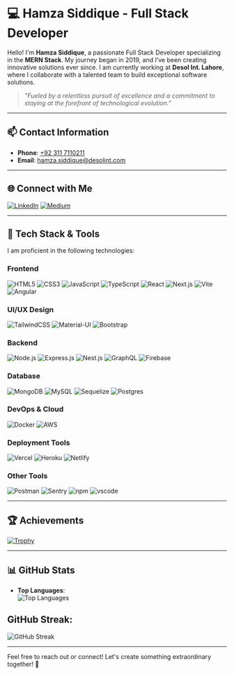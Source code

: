 # 💻 **Hamza Siddique** - Full Stack Developer

Hello! I'm **Hamza Siddique**, a passionate Full Stack Developer specializing in the **MERN Stack**. My journey began in 2019, and I’ve been creating innovative solutions ever since. I am currently working at **Desol Int. Lahore**, where I collaborate with a talented team to build exceptional software solutions.  

> *"Fueled by a relentless pursuit of excellence and a commitment to staying at the forefront of technological evolution."*

---

## 📫 **Contact Information**  

- **Phone**: [+92 311 7110211](tel:+923117110211)  
- **Email**: [hamza.siddique@desolint.com](mailto:hamza.siddique@desolint.com)  

---

## 🌐 **Connect with Me**  

[![LinkedIn](https://img.icons8.com/color/48/000000/linkedin.png)](https://www.linkedin.com/in/hamza--siddique/) [![Medium](https://img.icons8.com/?id=XVNvUWCvvlD9&format=png&color=ffffff)](https://medium.com/@hamza7681)

---

## 🚀 **Tech Stack & Tools**  

I am proficient in the following technologies:

### **Frontend**  
![HTML5](https://skillicons.dev/icons?i=html) ![CSS3](https://skillicons.dev/icons?i=css) ![JavaScript](https://skillicons.dev/icons?i=javascript) ![TypeScript](https://skillicons.dev/icons?i=ts) ![React](https://skillicons.dev/icons?i=react) ![Next.js](https://skillicons.dev/icons?i=nextjs) ![Vite](https://skillicons.dev/icons?i=vite) ![Angular](https://skillicons.dev/icons?i=angular)  

### **UI/UX Design**  
![TailwindCSS](https://skillicons.dev/icons?i=tailwind) ![Material-UI](https://skillicons.dev/icons?i=materialui) ![Bootstrap](https://skillicons.dev/icons?i=bootstrap)  

### **Backend**  
![Node.js](https://skillicons.dev/icons?i=nodejs) ![Express.js](https://skillicons.dev/icons?i=express) ![Nest.js](https://skillicons.dev/icons?i=nestjs) ![GraphQL](https://skillicons.dev/icons?i=graphql) ![Firebase](https://skillicons.dev/icons?i=firebase)

### **Database**  
![MongoDB](https://skillicons.dev/icons?i=mongodb) ![MySQL](https://skillicons.dev/icons?i=mysql) ![Sequelize](https://skillicons.dev/icons?i=sequelize) ![Postgres](https://skillicons.dev/icons?i=postgres) 

### **DevOps & Cloud**  
![Docker](https://skillicons.dev/icons?i=docker) ![AWS](https://skillicons.dev/icons?i=aws)  

### **Deployment Tools**  
![Vercel](https://skillicons.dev/icons?i=vercel) ![Heroku](https://skillicons.dev/icons?i=heroku) ![Netlify](https://skillicons.dev/icons?i=netlify)

### **Other Tools**  
![Postman](https://skillicons.dev/icons?i=postman) ![Sentry](https://skillicons.dev/icons?i=sentry) ![npm](https://skillicons.dev/icons?i=npm) ![vscode](https://skillicons.dev/icons?i=vscode)

---

## 🏆 **Achievements**  

[![Trophy](https://github-profile-trophy.vercel.app/?username=hamza7681&theme=gruvbox&column=7&margin-w=15&margin-h=15)](https://github.com/ryo-ma/github-profile-trophy)

---

## 📊 **GitHub Stats**  

- **Top Languages**:  
![Top Languages](https://github-readme-stats.vercel.app/api/top-langs/?username=kabeer-dev&layout=compact&theme=dark&langs_count=10)  

## GitHub Streak:
![GitHub Streak](https://streak-stats.demolab.com?user=kabeer-dev&theme=dark&border_radius=5&cache_seconds=86400)

---

Feel free to reach out or connect! Let's create something extraordinary together! 🚀
